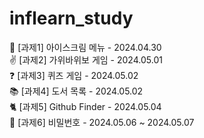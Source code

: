# inflearn_study

🍦 [과제1] 아이스크림 메뉴 - 2024.04.30 <br>
✌ [과제2] 가위바위보 게임 - 2024.05.01 <br>
❓ [과제3] 퀴즈 게임 - 2024.05.02 <br>
📚 [과제4] 도서 목록 - 2024.05.02 <br>
🐈 [과제5] Github Finder - 2024.05.04 <br>
🔐 [과제6] 비밀번호 - 2024.05.06 ~ 2024.05.07 <br>
